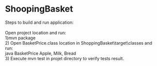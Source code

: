 # ShoopingBasket

Steps to build and run application: <br />
<br />
Open project location and run:<br /> 
1)mvn package<br />
2) Open BasketPrice.class location in ShoppingBasket\target\classes and run: <br />
java BasketPrice Apple, Milk, Bread <br />
3) Execute mvn test in projet directory to verify tests result.<br />



